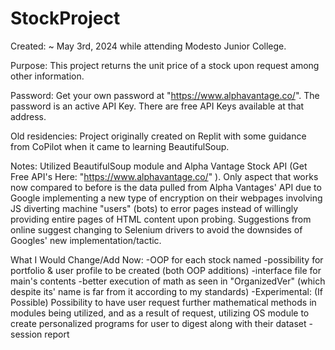 # StockProject

Created: ~ May 3rd, 2024 while attending Modesto Junior College.

Purpose: This project returns the unit price of a stock upon request among other information.

Password: Get your own password at "https://www.alphavantage.co/". The password is an active API Key. There are free API Keys available at that address.

Old residencies: Project originally created on Replit with some guidance from CoPilot when it came to learning BeautifulSoup. 

Notes: Utilized BeautifulSoup module and Alpha Vantage Stock API (Get Free API's Here: "https://www.alphavantage.co/" ). Only aspect that works now compared to before is the data pulled from Alpha Vantages' API due to Google implementing a new type of encryption on their webpages involving JS diverting machine "users" (bots) to error pages instead of willingly providing entire pages of HTML content upon probing. Suggestions from online suggest changing to Selenium drivers to avoid the downsides of Googles' new implementation/tactic.  

What I Would Change/Add Now:
    -OOP for each stock named
    -possibility for portfolio & user profile to be created (both OOP additions)
    -interface file for main's contents
    -better execution of math as seen in "OrganizedVer" (which despite its' name is far from it according to my standards)
    -Experimental: (If Possible) Possibility to have user request further mathematical methods in modules being utilized, and as a result of request, utilizing OS module to create personalized programs for user to digest along with their dataset
    - session report
